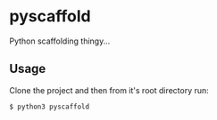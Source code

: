 # pyscaffold
Python scaffolding thingy...

## Usage
Clone the project and then from it's root directory run:

```shell
$ python3 pyscaffold
```
